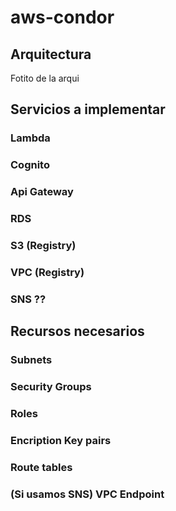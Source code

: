 # aws-condor

## Arquitectura

Fotito de la arqui

## Servicios a implementar

### Lambda

### Cognito

### Api Gateway

### RDS

### S3 (Registry)

### VPC (Registry)

### SNS ??

## Recursos necesarios

### Subnets

### Security Groups

### Roles

### Encription Key pairs

### Route tables

### (Si usamos SNS) VPC Endpoint
